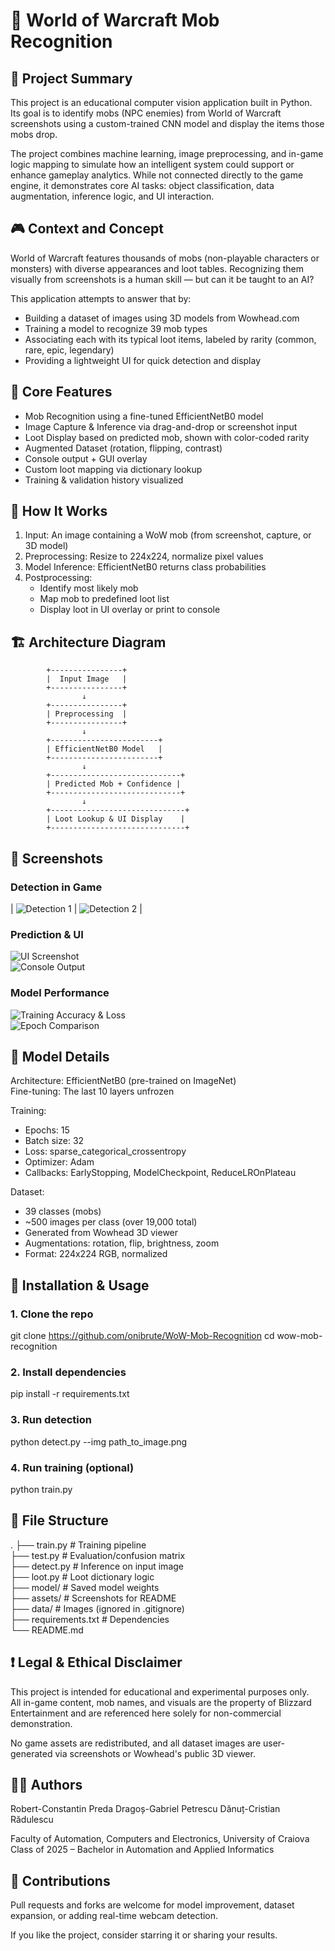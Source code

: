 # 🧠 World of Warcraft Mob Recognition

## 📌 Project Summary

This project is an educational computer vision application built in Python.  
Its goal is to identify mobs (NPC enemies) from World of Warcraft screenshots using a custom-trained CNN model and display the items those mobs drop.

The project combines machine learning, image preprocessing, and in-game logic mapping to simulate how an intelligent system could support or enhance gameplay analytics. While not connected directly to the game engine, it demonstrates core AI tasks: object classification, data augmentation, inference logic, and UI interaction.

## 🎮 Context and Concept

World of Warcraft features thousands of mobs (non-playable characters or monsters) with diverse appearances and loot tables. Recognizing them visually from screenshots is a human skill — but can it be taught to an AI?

This application attempts to answer that by:
- Building a dataset of images using 3D models from Wowhead.com
- Training a model to recognize 39 mob types
- Associating each with its typical loot items, labeled by rarity (common, rare, epic, legendary)
- Providing a lightweight UI for quick detection and display

## 🧩 Core Features

- Mob Recognition using a fine-tuned EfficientNetB0 model
- Image Capture & Inference via drag-and-drop or screenshot input
- Loot Display based on predicted mob, shown with color-coded rarity
- Augmented Dataset (rotation, flipping, contrast)
- Console output + GUI overlay
- Custom loot mapping via dictionary lookup
- Training & validation history visualized

## 🚀 How It Works

1. Input: An image containing a WoW mob (from screenshot, capture, or 3D model)
2. Preprocessing: Resize to 224x224, normalize pixel values
3. Model Inference: EfficientNetB0 returns class probabilities
4. Postprocessing:
   - Identify most likely mob
   - Map mob to predefined loot list
   - Display loot in UI overlay or print to console

## 🏗️ Architecture Diagram

            +----------------+
            |  Input Image   |
            +----------------+
                    ↓
            +----------------+
            | Preprocessing  |
            +----------------+
                    ↓
            +------------------------+
            | EfficientNetB0 Model   |
            +------------------------+
                    ↓
            +-----------------------------+
            | Predicted Mob + Confidence |
            +-----------------------------+
                    ↓
            +------------------------------+
            | Loot Lookup & UI Display    |
            +------------------------------+
            
## 📸 Screenshots

### Detection in Game
| ![Detection 1](assets/detection1.png) | ![Detection 2](assets/detection2.png) |

### Prediction & UI
![UI Screenshot](assets/ui.png)  
![Console Output](assets/test_ouput.png)

### Model Performance
![Training Accuracy & Loss](assets/training_accuracy.png)  
![Epoch Comparison](assets/compare.png)


## 🧠 Model Details

Architecture: EfficientNetB0 (pre-trained on ImageNet)  
Fine-tuning: The last 10 layers unfrozen

Training:
- Epochs: 15
- Batch size: 32
- Loss: sparse_categorical_crossentropy
- Optimizer: Adam
- Callbacks: EarlyStopping, ModelCheckpoint, ReduceLROnPlateau

Dataset:
- 39 classes (mobs)
- ~500 images per class (over 19,000 total)
- Generated from Wowhead 3D viewer
- Augmentations: rotation, flip, brightness, zoom
- Format: 224x224 RGB, normalized

## 🔧 Installation & Usage

### 1. Clone the repo

git clone https://github.com/onibrute/WoW-Mob-Recognition
cd wow-mob-recognition

### 2. Install dependencies

pip install -r requirements.txt

### 3. Run detection

python detect.py --img path_to_image.png

### 4. Run training (optional)

python train.py

## 📁 File Structure

.
├── train.py             # Training pipeline  
├── test.py              # Evaluation/confusion matrix  
├── detect.py            # Inference on input image  
├── loot.py              # Loot dictionary logic  
├── model/               # Saved model weights  
├── assets/              # Screenshots for README  
├── data/                # Images (ignored in .gitignore)  
├── requirements.txt     # Dependencies  
└── README.md

## ❗ Legal & Ethical Disclaimer

This project is intended for educational and experimental purposes only.  
All in-game content, mob names, and visuals are the property of Blizzard Entertainment and are referenced here solely for non-commercial demonstration.

No game assets are redistributed, and all dataset images are user-generated via screenshots or Wowhead's public 3D viewer.

## 👨‍💻 Authors

Robert-Constantin Preda
Dragoș-Gabriel Petrescu
Dănuț-Cristian Rădulescu

Faculty of Automation, Computers and Electronics, University of Craiova  
Class of 2025 – Bachelor in Automation and Applied Informatics

## 🤝 Contributions

Pull requests and forks are welcome for model improvement, dataset expansion, or adding real-time webcam detection.

If you like the project, consider starring it or sharing your results.
